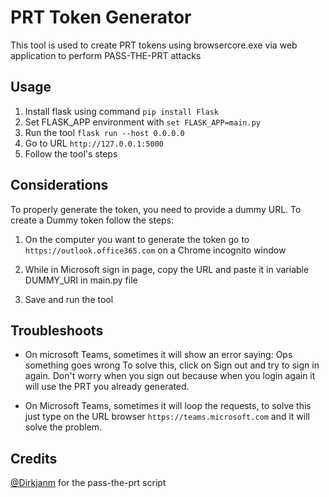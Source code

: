 # PRT Token Generator

This tool is used to create PRT tokens using browsercore.exe
via web application to perform PASS-THE-PRT attacks

## Usage

1. Install flask using command
```pip install Flask```
2. Set FLASK_APP environment with ```set FLASK_APP=main.py```
3. Run the tool ```flask run --host 0.0.0.0```
4. Go to URL ```http://127.0.0.1:5000```
5. Follow the tool's steps

## Considerations

To properly generate the token, you need to provide a
dummy URL. To create a Dummy token follow the steps:

1. On the computer you want to generate the token go to
```https://outlook.office365.com``` on a Chrome incognito window

2. While in Microsoft sign in page, copy the URL and paste it
in variable DUMMY_URI in main.py file

3. Save and run the tool

## Troubleshoots
- On microsoft Teams, sometimes it will show an error saying:
Ops something goes wrong
To solve this, click on Sign out and try to sign in again.
Don't worry when you sign out because when you login again it will use the PRT you already generated.

- On Microsoft Teams, sometimes it will loop the requests, to solve this just type on the URL browser 
``https://teams.microsoft.com`` and it will solve the problem.
## Credits

<a href="https://github.com/dirkjanm">@Dirkjanm</a> for the pass-the-prt script